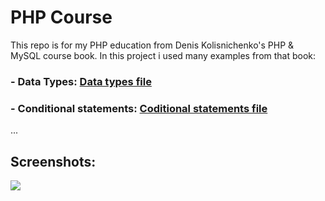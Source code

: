 <h1>PHP Course</h1>
<p1>This repo is for my PHP education from Denis Kolisnichenko's PHP & MySQL course book.
In this project i used many examples from that book:
  <h3>- Data Types: <a href="https://github.com/hristiyan08/PHP-book-course/blob/master/data_types.php">Data types file</a></h3>
 <h3>- Conditional statements: <a href="https://github.com/hristiyan08/PHP-book-course/blob/master/conditional_statements.php">Coditional statements file</a></h3>
...

<h2>Screenshots:</h2>
<img src="https://github.com/user-attachments/assets/95663348-9bd7-407f-937a-231e658af37d">
</h1>
</p1>
